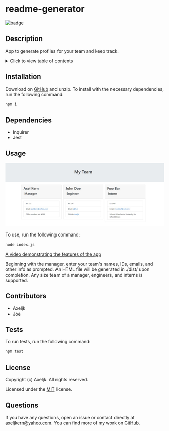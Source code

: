 # readme-generator

[![badge](https://img.shields.io/github/license/Axeljk/uw_m10_team)](https://github.com/Axeljk/uw_m10_team/blob/main/LICENSE)

## Description
App to generate profiles for your team and keep track.

<details>
<summary>Click to view table of contents</summary>

## Table of Contents
* [Installation](#installation)
* [Dependencies](#dependencies)
* [Usage](#usage)
* [Contributors](#contributors)
* [Tests](#tests)
* [License](#license)
* [Questions](#questions)
</details>

## Installation
Download on [GitHub](https://github.com/Axeljk/uw_m10_team) and unzip.
To install with the necessary dependencies, run the following command:

```bash
npm i
```

## Dependencies
- Inquirer
- Jest

## Usage

![screenshot](./assets/img/screetshot.jpg)

To use, run the following command:

```bash
node index.js
```

[A video demonstrating the features of the app](https://watch.screencastify.com/v/5Mdg175gOOw8CVxorBHO)

Beginning with the manager, enter your team's names, IDs, emails, and other info as prompted. An HTML file will be generated in ./dist/ upon completion. Any size team of a manager, engineers, and interns is supported.

## Contributors
- Axeljk
- Joe

## Tests
To run tests, run the following command:

```bash
npm test
```

## License
Copyright (c) Axeljk. All rights reserved.

Licensed under the [MIT](https://github.com/Axeljk/uw_m10_team/blob/main/license) license.

## Questions
If you have any questions, open an issue or contact directly at [axeljkern@yahoo.com](mailto:axeljkern@yahoo.com). You can find more of my work on [GitHub](https://www.github.com/Axeljk).
